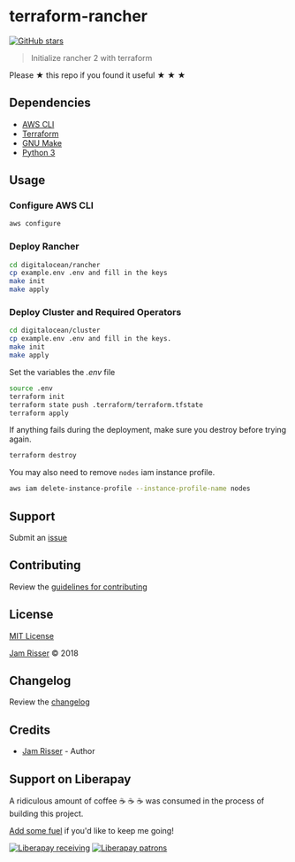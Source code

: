 # terraform-rancher

[![GitHub stars](https://img.shields.io/github/stars/codejamninja/terraform-rancher.svg?style=social&label=Stars)](https://github.com/codejamninja/terraform-rancher)

> Initialize rancher 2 with terraform

Please ★ this repo if you found it useful ★ ★ ★

## Dependencies

- [AWS CLI](https://aws.amazon.com/cli)
- [Terraform](https://terraform.io)
- [GNU Make](https://www.gnu.org/software/make)
- [Python 3](https://www.python.org)

## Usage

### Configure AWS CLI

```sh
aws configure
```

### Deploy Rancher

```sh
cd digitalocean/rancher
cp example.env .env and fill in the keys
make init
make apply
```

### Deploy Cluster and Required Operators

```sh
cd digitalocean/cluster
cp example.env .env and fill in the keys.
make init
make apply
```

Set the variables the _.env_ file

```sh
source .env
terraform init
terraform state push .terraform/terraform.tfstate
terraform apply
```

If anything fails during the deployment, make sure you destroy before trying again.

```sh
terraform destroy
```

You may also need to remove `nodes` iam instance profile.

```sh
aws iam delete-instance-profile --instance-profile-name nodes
```

## Support

Submit an [issue](https://github.com/codejamninja/terraform-rancher/issues/new)

## Contributing

Review the [guidelines for contributing](https://github.com/codejamninja/terraform-rancher/blob/master/CONTRIBUTING.md)

## License

[MIT License](https://github.com/codejamninja/terraform-rancher/blob/master/LICENSE)

[Jam Risser](https://codejam.ninja) © 2018

## Changelog

Review the [changelog](https://github.com/codejamninja/terraform-rancher/blob/master/CHANGELOG.md)

## Credits

- [Jam Risser](https://codejam.ninja) - Author

## Support on Liberapay

A ridiculous amount of coffee ☕ ☕ ☕ was consumed in the process of building this project.

[Add some fuel](https://liberapay.com/codejamninja/donate) if you'd like to keep me going!

[![Liberapay receiving](https://img.shields.io/liberapay/receives/codejamninja.svg?style=flat-square)](https://liberapay.com/codejamninja/donate)
[![Liberapay patrons](https://img.shields.io/liberapay/patrons/codejamninja.svg?style=flat-square)](https://liberapay.com/codejamninja/donate)
